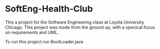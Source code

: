 # SoftEng-Health-Club
This a project for the Software Engineering class at Loyola University Chicago. This project was made from the ground up, with a specical focus on requirements and UML.


To run this project run BootLoader.java 
